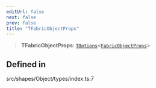 ```yaml
---
editUrl: false
next: false
prev: false
title: "TFabricObjectProps"
---
```


> **TFabricObjectProps**: [`TOptions`](/api/type-aliases/toptions/)\<[`FabricObjectProps`](/api/interfaces/fabricobjectprops/)\>

## Defined in

src/shapes/Object/types/index.ts:7
